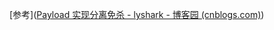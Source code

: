 [参考]([Payload 实现分离免杀 - lyshark - 博客园 (cnblogs.com)](https://www.cnblogs.com/LyShark/p/11331476.html))
